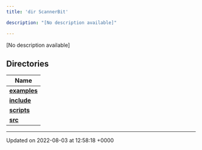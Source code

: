 ```yaml
---
title: 'dir ScannerBit'

description: "[No description available]"

---
```







[No description available]

## Directories

| Name           |
| -------------- |
| **[examples](/documentation/code/colliderbit/files/dir_bbbfd0702f0dc7aacadf18c210711818/#dir-examples)**  |
| **[include](/documentation/code/colliderbit/files/dir_05fbb9f424d9ed4288dc7709debd0ffd/#dir-include)**  |
| **[scripts](/documentation/code/colliderbit/files/dir_95fb20c9c5d248cde58c08d66c64d998/#dir-scripts)**  |
| **[src](/documentation/code/colliderbit/files/dir_7e7214566a1bf7120f8297a8773531b2/#dir-src)**  |






-------------------------------

Updated on 2022-08-03 at 12:58:18 +0000
